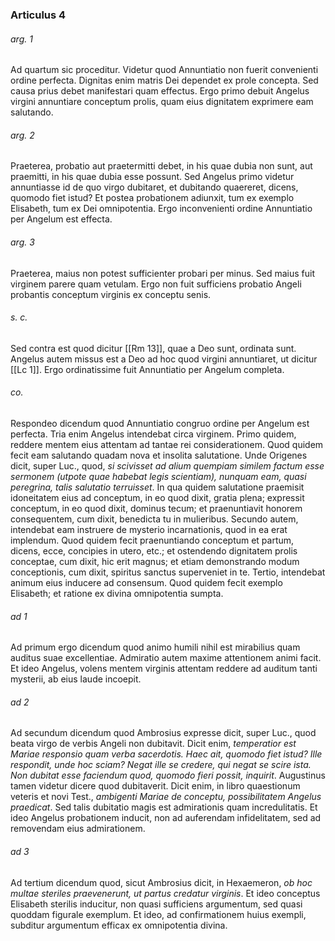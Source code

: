 ### Articulus 4

###### arg. 1
Ad quartum sic proceditur. Videtur quod Annuntiatio non fuerit convenienti ordine perfecta. Dignitas enim matris Dei dependet ex prole concepta. Sed causa prius debet manifestari quam effectus. Ergo primo debuit Angelus virgini annuntiare conceptum prolis, quam eius dignitatem exprimere eam salutando.

###### arg. 2
Praeterea, probatio aut praetermitti debet, in his quae dubia non sunt, aut praemitti, in his quae dubia esse possunt. Sed Angelus primo videtur annuntiasse id de quo virgo dubitaret, et dubitando quaereret, dicens, quomodo fiet istud? Et postea probationem adiunxit, tum ex exemplo Elisabeth, tum ex Dei omnipotentia. Ergo inconvenienti ordine Annuntiatio per Angelum est effecta.

###### arg. 3
Praeterea, maius non potest sufficienter probari per minus. Sed maius fuit virginem parere quam vetulam. Ergo non fuit sufficiens probatio Angeli probantis conceptum virginis ex conceptu senis.

###### s. c.
Sed contra est quod dicitur [[Rm 13]], quae a Deo sunt, ordinata sunt. Angelus autem missus est a Deo ad hoc quod virgini annuntiaret, ut dicitur [[Lc 1]]. Ergo ordinatissime fuit Annuntiatio per Angelum completa.

###### co.
Respondeo dicendum quod Annuntiatio congruo ordine per Angelum est perfecta. Tria enim Angelus intendebat circa virginem. Primo quidem, reddere mentem eius attentam ad tantae rei considerationem. Quod quidem fecit eam salutando quadam nova et insolita salutatione. Unde Origenes dicit, super Luc., quod, *si scivisset ad alium quempiam similem factum esse sermonem (utpote quae habebat legis scientiam), nunquam eam, quasi peregrina, talis salutatio terruisset*. In qua quidem salutatione praemisit idoneitatem eius ad conceptum, in eo quod dixit, gratia plena; expressit conceptum, in eo quod dixit, dominus tecum; et praenuntiavit honorem consequentem, cum dixit, benedicta tu in mulieribus. Secundo autem, intendebat eam instruere de mysterio incarnationis, quod in ea erat implendum. Quod quidem fecit praenuntiando conceptum et partum, dicens, ecce, concipies in utero, etc.; et ostendendo dignitatem prolis conceptae, cum dixit, hic erit magnus; et etiam demonstrando modum conceptionis, cum dixit, spiritus sanctus superveniet in te. Tertio, intendebat animum eius inducere ad consensum. Quod quidem fecit exemplo Elisabeth; et ratione ex divina omnipotentia sumpta.

###### ad 1
Ad primum ergo dicendum quod animo humili nihil est mirabilius quam auditus suae excellentiae. Admiratio autem maxime attentionem animi facit. Et ideo Angelus, volens mentem virginis attentam reddere ad auditum tanti mysterii, ab eius laude incoepit.

###### ad 2
Ad secundum dicendum quod Ambrosius expresse dicit, super Luc., quod beata virgo de verbis Angeli non dubitavit. Dicit enim, *temperatior est Mariae responsio quam verba sacerdotis. Haec ait, quomodo fiet istud? Ille respondit, unde hoc sciam? Negat ille se credere, qui negat se scire ista. Non dubitat esse faciendum quod, quomodo fieri possit, inquirit*. Augustinus tamen videtur dicere quod dubitaverit. Dicit enim, in libro quaestionum veteris et novi Test., *ambigenti Mariae de conceptu, possibilitatem Angelus praedicat*. Sed talis dubitatio magis est admirationis quam incredulitatis. Et ideo Angelus probationem inducit, non ad auferendam infidelitatem, sed ad removendam eius admirationem.

###### ad 3
Ad tertium dicendum quod, sicut Ambrosius dicit, in Hexaemeron, *ob hoc multae steriles praevenerunt, ut partus credatur virginis*. Et ideo conceptus Elisabeth sterilis inducitur, non quasi sufficiens argumentum, sed quasi quoddam figurale exemplum. Et ideo, ad confirmationem huius exempli, subditur argumentum efficax ex omnipotentia divina.

